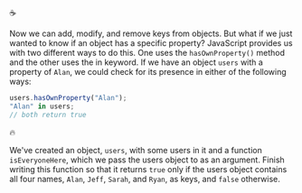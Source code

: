 :coffee:

Now we can add, modify, and remove keys from objects. But what if we just wanted to know if an object has a specific property? JavaScript provides us with two different ways to do this. One uses the `hasOwnProperty()` method and the other uses the in keyword. If we have an object `users` with a property of `Alan`, we could check for its presence in either of the following ways:

```js
users.hasOwnProperty("Alan");
"Alan" in users;
// both return true
```

:fire:

We've created an object, `users`, with some users in it and a function `isEveryoneHere`, which we pass the users object to as an argument. Finish writing this function so that it returns `true` only if the users object contains all four names, `Alan`, `Jeff`, `Sarah`, and `Ryan`, as keys, and `false` otherwise.

